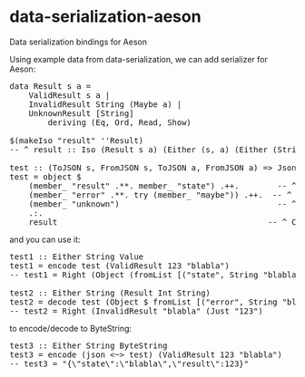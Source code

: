 data-serialization-aeson
========================

Data serialization bindings for Aeson

Using example data from data-serialization, we can add serializer for Aeson:

<pre>
data Result s a =
    ValidResult s a |
    InvalidResult String (Maybe a) |
    UnknownResult [String]
        deriving (Eq, Ord, Read, Show)

$(makeIso "result" ''Result)
-- ^ result :: Iso (Result s a) (Either (s, a) (Either (String, Maybe a) [String]))

test :: (ToJSON s, FromJSON s, ToJSON a, FromJSON a) => Jsonable (Result s a)
test = object $
    (member_ "result" .**. member_ "state") .++.        -- ^ for ValidResult
    (member_ "error" .**. try (member_ "maybe")) .++.  -- ^ for InvalidResult
    (member_ "unknown")                                 -- ^ for UnknownResult
    .:.
    result                                            -- ^ Convert to Result s a
</pre>

and you can use it:

<pre>
test1 :: Either String Value
test1 = encode test (ValidResult 123 "blabla")
-- test1 = Right (Object (fromList [("state", String "blabla"), ("result", Number 123)]))

test2 :: Either String (Result Int String)
test2 = decode test (Object $ fromList [("error", String "blabla"), ("maybe", String "123")])
-- test2 = Right (InvalidResult "blabla" (Just "123")
</pre>

to encode/decode to ByteString:

<pre>
test3 :: Either String ByteString
test3 = encode (json &lt;~&gt; test) (ValidResult 123 "blabla")
-- test3 = "{\"state\":\"blabla\",\"result\":123}"
</pre>
